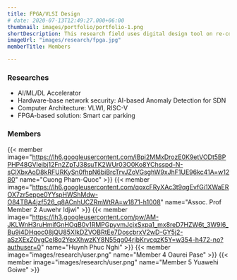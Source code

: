 ```yaml
---
title: FPGA/VLSI Design
# date: 2020-07-13T12:49:27.000+06:00
thumbnail: images/portfolio/portfolio-1.png
shortDescription: This research field uses digital design tool on re-configurable hardware platforms to accelerate applications, algorithms that require high computational complexity.
imageUrl: "images/research/fpga.jpg"
memberTitle: Members

---
```

### Researches  

+ AI/ML/DL Accelerator
+ Hardware-base network security: AI-based Anomaly Detection for SDN
+ Computer Architecture: VLWI, RISC-V
+ FPGA-based solution: Smart car parking


### Members    

{{< member image="https://lh6.googleusercontent.com/iBpi2MMxDrozE0K9etVODt5BPPHP48GVleibj12Fn2ZpTJ38suTK2WUr03O0Ko8YChsspd-N-sClXbxAoD8kRFURKySn0fhpN6biBrcTrvJZoVGsghW9xJhF1UE96kc41A=w1280" name="Cuong Pham-Quoc" >}}
{{< member image="https://lh6.googleusercontent.com/qoxcFRyXAc3t9qgEvfGi1XWaEROX7zr5eppe0YYspHWShMdw-O84TBA4jzf526_q8ACnhUCZRmWtRA=w1871-h1008" name="Assoc. Prof Member 2 Auwehr Idjwi" >}}
{{< member image="https://lh3.googleusercontent.com/pw/AM-JKLWnH3ruHmifGnHOqB0y1RMPGpyvmJcjxSxpa1_mx8reD7HZW6t_3W9I6_Bu9i4DHqoc08jQU85XIkDZVOBRtEe7DoscbrxV2wD-GY5j2-aSzXExZ0vgCeI8q2YexXhwzKY8N55qg04rjbKrvcqzK5Y=w354-h472-no?authuser=0" name="Huynh Phuc Nghi" >}}
{{< member image="images/research/user.png" name="Member 4 Oaurei Pase" >}}
{{< member image="images/research/user.png" name="Member 5 Yuawehi Goiwe" >}}